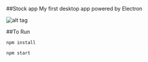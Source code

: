 ##Stock app
My first desktop app powered by Electron

![alt tag](https://s27.postimg.org/uu014u78z/photo.png)

##To Run
```
npm install

npm start